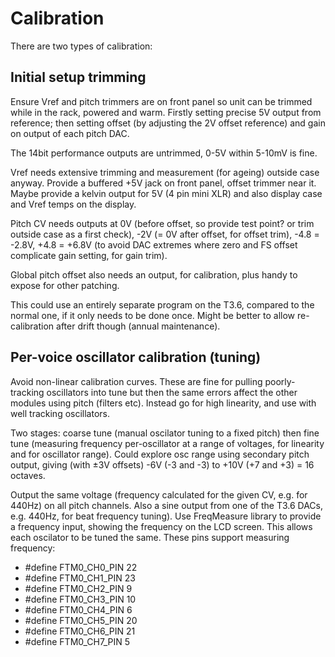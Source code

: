 # Calibration

There are two types of calibration:

## Initial setup trimming

Ensure Vref and pitch trimmers are on front panel so unit can be trimmed while in the rack, powered and warm. Firstly setting precise 5V output from reference; then setting offset (by adjusting the 2V offset reference) and gain on output of each pitch DAC.

The 14bit performance outputs are untrimmed, 0-5V within 5-10mV is fine.

Vref needs extensive trimming and measurement (for ageing) outside case anyway. Provide a buffered +5V jack on front panel, offset trimmer near it. Maybe provide a kelvin output for 5V (4 pin mini XLR) and also display case and Vref temps on the display.

Pitch CV needs outputs at 0V (before offset, so provide test point? or trim outside case as a first check), -2V (= 0V after offset, for offset trim), -4.8 = -2.8V, +4.8 = +6.8V (to avoid DAC extremes where zero and FS offset complicate gain setting, for gain trim).

Global pitch offset also needs an output, for calibration, plus handy to expose for other patching.

This could use an entirely separate program on the T3.6, compared to the normal one, if it only needs to be done once. Might be better to allow re-calibration after drift though (annual maintenance).

## Per-voice oscillator calibration (tuning)

Avoid non-linear calibration curves. These are fine for pulling poorly-tracking oscillators into tune but then the same errors affect the other modules using pitch (filters etc). Instead go for high linearity, and use with well tracking oscillators.

Two stages: coarse tune (manual oscilator tuning to a fixed pitch) then fine tune (measuring frequency per-oscillator at a range of voltages, for linearity and for oscillator range). Could explore osc range using secondary pitch output, giving (with ±3V offsets) -6V (-3 and -3) to +10V (+7 and +3) = 16 octaves.

Output the same voltage (frequency calculated for the given CV, e.g. for 440Hz) on all pitch channels. Also a sine output from one of the T3.6 DACs, e.g. 440Hz, for beat frequency tuning). Use FreqMeasure library to provide a frequency input, showing the frequency on the LCD screen. This allows each oscilator to be tuned the same. These pins support measuring frequency:

- #define FTM0_CH0_PIN 22
- #define FTM0_CH1_PIN 23
- #define FTM0_CH2_PIN  9
- #define FTM0_CH3_PIN 10
- #define FTM0_CH4_PIN  6
- #define FTM0_CH5_PIN 20
- #define FTM0_CH6_PIN 21
- #define FTM0_CH7_PIN  5